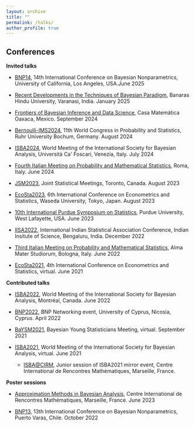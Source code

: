 ```yaml
---
layout: archive
title: ""
permalink: /talks/
author_profile: true
---
```


Conferences
---

**Invited talks**
* [BNP14](https://bnp14.org/), 14th International Conference on Bayesian Nonparametrics, University of California, Los Angeles, USA.June 2025

* [Recent Developments in the Techniques of Bayesian Paradigm](https://www.bhu.ac.in/Site/UnitHomeTemplate/1_3384_6719_International-Conference--on-Recent-Developments-in-the-Techniques-of-Bayesian-Paradigm-Home), Banaras Hindu University, Varanasi, India. January 2025

* [Frontiers of Bayesian Inference and Data Science](https://www.birs.ca/events/2024/5-day-workshops/24w5196), Casa
Matemática Oaxaca, Mexico. September 2024

* [Bernoulli-IMS2024](https://www.bernoulli-ims-worldcongress2024.org/), 11th World Congress in Probability and Statistics, Ruhr University Bochum, Germany. August 2024

* [ISBA2024](https://www.unive.it/web/en/2208/home), World Meeting of the International Society for Bayesian Analysis, Università Ca' Foscari, Venezia, Italy. July 2024

* [Fourth Italian Meeting on Probability and Mathematical Statistics](https://probabilityrome2024.it/), Roma, Italy. June 2024

* [JSM2023](https://ww2.amstat.org/meetings/jsm/2023/), Joint Statistical Meetings, Toronto, Canada. August 2023

* [EcoSta2023](http://www.cmstatistics.org/EcoSta2023/index.php), 6th International Conference on Econometrics and Statistics, Waseda University, Tokyo, Japan. August 2023

* [10th International Purdue Symposium on Statistics](https://www.stat.purdue.edu/symp2023/index.html), Purdue University, West Lafayette, USA. June 2023

* [IISA2022](https://intindstat.org/conference2022/index), International Indian Statistical Association Conference, Indian Insitute of Science, Bengaluru, India. December 2022

* [Third Italian Meeting on Probability and Mathematical Statistics](https://site.unibo.it/probstat/en), Alma Mater Studiorum, Bologna, Italy. June 2022

* [EcoSta2021](http://www.cmstatistics.org/EcoSta2021/), 4th International Conference on Econometrics and Statistics, virtual. June 2021

**Contributed talks**

* [ISBA2022](https://isbawebmaster.github.io/ISBA2022/), World Meeting of the International Society for Bayesian Analysis, Montréal, Canada. June 2022

* [BNP2022](http://cyprusconferences.org/bnp2022/), BNP Networking event, University of Cyprus, Nicosia, Cyprus. April 2022

* [BaYSM2021](https://events.stat.uconn.edu/BAYSM2021/), Bayesian Young Statisticians Meeting, virtual. September 2021

* [ISBA2021](https://events.stat.uconn.edu/ISBA2021/), World Meeting of the International Society for Bayesian Analysis, virtual. June 2021

  * [ISBA@CIRM](https://sites.google.com/view/isba-at-cirm/home), Junior session of ISBA2021 mirror event, Centre International de Rencontres Mathématiques, Marseille, France.

**Poster sessions**

* [Approximation Methods in Bayesian Analysis](https://conferences.cirm-math.fr/2768.html), Centre International de Rencontres Mathématiques, Marseille, France. June 2023
  
* [BNP13](https://midas.mat.uc.cl/bnp13/), 13th International Conference on Bayesian Nonparametrics, Puerto Varas, Chile. October 2022
